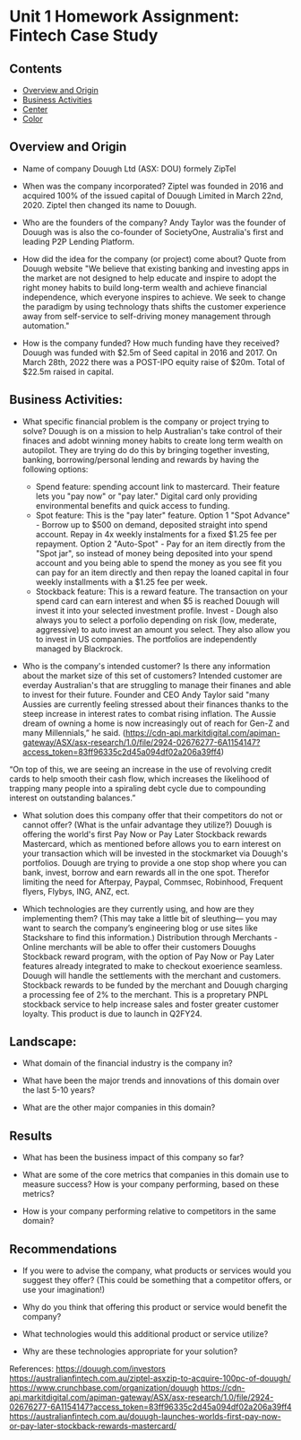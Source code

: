 # Unit 1 Homework Assignment: Fintech Case Study

## Contents
- [Overview and Origin](#overview-and-origin)
- [Business Activities](#business-activities)
- [Center](#center)
- [Color](#color)

## Overview and Origin

* Name of company 
	Douugh Ltd (ASX: DOU) formely ZipTel

* When was the company incorporated? 
	Ziptel was founded in 2016 and acquired 100% of the issued capital of Douugh Limited in March 22nd, 2020. Ziptel then changed its name to Douugh. 

* Who are the founders of the company? 
	Andy Taylor was the founder of Douugh was is also the co-founder of SocietyOne, Australia's first and leading P2P Lending Platform. 

* How did the idea for the company (or project) come about? 
	Quote from Douugh website "We believe that existing banking and investing apps in the market are not designed to help educate and inspire to adopt the right money habits to build long-term wealth and achieve financial independence, which everyone inspires to achieve. We seek to change the paradigm by using technology thats shifts the customer experience away from self-service to self-driving money management through automation." 

* How is the company funded? How much funding have they received?
	Douugh was funded with $2.5m of Seed capital in 2016 and 2017. On March 28th, 2022 there was a POST-IPO equity raise of $20m. Total of $22.5m raised in capital. 

## Business Activities:

* What specific financial problem is the company or project trying to solve?
	Douugh is on a mission to help Australian's take control of their finaces and adobt winning money habits to create long term wealth on autopilot. They are trying do do this by bringing together investing, banking, borrowing/personal lending and rewards by having the following options:
	-	Spend feature: spending account link to mastercard. Their feature lets you "pay now" or "pay later." Digital card only providing environmental benefits and quick access to funding. 
	-	Spot feature: This is the "pay later" feature. Option 1 "Spot Advance" - Borrow up to $500 on demand, deposited straight into spend account. Repay in 4x weekly instalments for a fixed $1.25 fee per repayment. Option 2 "Auto-Spot" - Pay for an item directly from the "Spot jar", so instead of money being deposited into your spend account and you being able to spend the money as you see fit you can pay for an item directly and then repay the loaned capital in four weekly installments with a $1.25 fee per week. 
	-	Stockback feature: This is a reward feature. The transaction on your spend card can earn interest and when $5 is reached Douugh will invest it into your selected investment profile.
	Invest - Dough also always you to select a porfolio depending on risk (low, mederate, aggressive) to auto invest an amount you select. They also allow you to invest in US companies. The portfolios are independently managed by Blackrock. 

* Who is the company's intended customer?  Is there any information about the market size of this set of customers?
    Intended customer are everday Australian's that are struggling to manage their finanes and able to invest for their future. 
    Founder and CEO Andy Taylor said "many Aussies are currently feeling stressed about their finances thanks to the steep increase in interest rates to combat rising inflation. The Aussie dream of owning a home is now increasingly out of reach for Gen-Z and many Millennials,” he said. (https://cdn-api.markitdigital.com/apiman-gateway/ASX/asx-research/1.0/file/2924-02676277-6A1154147?access_token=83ff96335c2d45a094df02a206a39ff4)

“On top of this, we are seeing an increase in the use of revolving credit cards to help smooth their cash flow, which increases the likelihood of trapping many people into a spiraling debt cycle due to compounding interest on outstanding balances.”

* What solution does this company offer that their competitors do not or cannot offer? (What is the unfair advantage they utilize?)
	Douugh is offering the world's first Pay Now or Pay Later Stockback rewards Mastercard, which as mentioned before allows you to earn interest on your transaction which will be invested in the stockmarket via Douugh's portfolios. Douugh are trying to provide a one stop shop where you can bank, invest, borrow and earn rewards all in the one spot. Therefor limiting the need for Afterpay, Paypal, Commsec, Robinhood, Frequent flyers, Flybys, ING, ANZ, ect. 

* Which technologies are they currently using, and how are they implementing them? (This may take a little bit of sleuthing–– you may want to search the company’s engineering blog or use sites like Stackshare to find this information.)
	Distribution through Merchants - Online merchants will be able to offer their customers Douughs Stockback reward program, with the option of Pay Now or Pay Later features already integrated to make to checkout exoerience seamless. Douugh will handle the settlements with the merchant and customers. Stockback rewards to be funded by the merchant and Douugh charging a processing fee of 2% to the merchant. This is a propretary PNPL stockback service to help increase sales and foster greater customer loyalty. This product is due to launch in Q2FY24. 

## Landscape:

* What domain of the financial industry is the company in?

* What have been the major trends and innovations of this domain over the last 5-10 years?

* What are the other major companies in this domain?

## Results

* What has been the business impact of this company so far?

* What are some of the core metrics that companies in this domain use to measure success? How is your company performing, based on these metrics?

* How is your company performing relative to competitors in the same domain?

## Recommendations

* If you were to advise the company, what products or services would you suggest they offer? (This could be something that a competitor offers, or use your imagination!)

* Why do you think that offering this product or service would benefit the company?

* What technologies would this additional product or service utilize?

* Why are these technologies appropriate for your solution?

References:
https://douugh.com/investors
https://australianfintech.com.au/ziptel-asxzip-to-acquire-100pc-of-douugh/
https://www.crunchbase.com/organization/douugh
https://cdn-api.markitdigital.com/apiman-gateway/ASX/asx-research/1.0/file/2924-02676277-6A1154147?access_token=83ff96335c2d45a094df02a206a39ff4
https://australianfintech.com.au/douugh-launches-worlds-first-pay-now-or-pay-later-stockback-rewards-mastercard/


